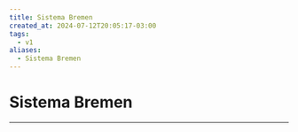 ```yaml
---
title: Sistema Bremen
created_at: 2024-07-12T20:05:17-03:00
tags:
  - v1
aliases:
  - Sistema Bremen
---
```

# Sistema Bremen
---

